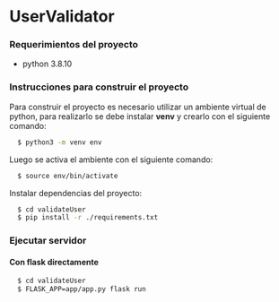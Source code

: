 # UserValidator

### Requerimientos del proyecto

- python 3.8.10

### Instrucciones para construir el proyecto

Para construir el proyecto es necesario utilizar un ambiente virtual de python, para realizarlo se debe instalar **venv** y crearlo con el siguiente comando:

```bash
  $ python3 -m venv env
```

Luego se activa el ambiente con el siguiente comando:

```bash
  $ source env/bin/activate
```

Instalar dependencias del proyecto:

```bash
  $ cd validateUser
  $ pip install -r ./requirements.txt
```

### Ejecutar servidor

#### Con flask directamente

```bash
  $ cd validateUser
  $ FLASK_APP=app/app.py flask run
```
